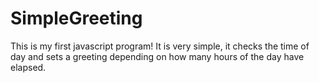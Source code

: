 # SimpleGreeting

This is my first javascript program! It is very simple, it checks the time of day and sets a greeting depending on how many hours of the day have elapsed.
